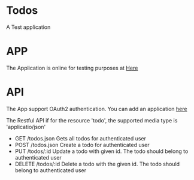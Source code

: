 Todos
=========

A Test application

APP
=========

The Application is online for testing purposes at [Here](http://ancient-ravine-8986.herokuapp.com/)

API
=========

The App support OAuth2 authentication. You can add an application [here](http://ancient-ravine-8986.herokuapp.com/oauth/applications)

The Restful API if for the resource 'todo', the supported media type is 'applicatio/json'

* GET /todos.json Gets all todos for authenticated user
* POST /todos.json Create a todo for authenticated user
* PUT  /todos/:id Update a todo with given id. The todo should belong to authenticated user
* DELETE /todos/:id Delete a todo with the given id. The todo should belong to authenticated user
